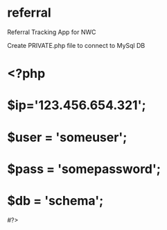# referral
Referral Tracking App for NWC

Create PRIVATE.php file to connect to MySql DB
# <?php
# $ip='123.456.654.321';
# $user = 'someuser';
# $pass = 'somepassword';
# $db = 'schema';
#?>
